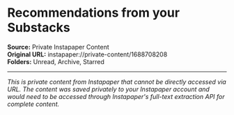 # Recommendations from your Substacks

**Source:** Private Instapaper Content  
**Original URL:** instapaper://private-content/1688708208  
**Folders:** Unread, Archive, Starred  

---

*This is private content from Instapaper that cannot be directly accessed via URL. The content was saved privately to your Instapaper account and would need to be accessed through Instapaper's full-text extraction API for complete content.*